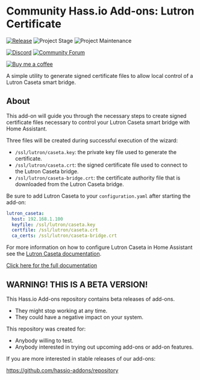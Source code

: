 # Community Hass.io Add-ons: Lutron Certificate

[![Release][release-shield]][release] ![Project Stage][project-stage-shield] ![Project Maintenance][maintenance-shield]

[![Discord][discord-shield]][discord] [![Community Forum][forum-shield]][forum]

[![Buy me a coffee][buymeacoffee-shield]][buymeacoffee]

A simple utility to generate signed certificate files to allow local control of
a Lutron Caseta smart bridge.

## About

This add-on will guide you through the necessary steps to create signed
certificate files necessary to control your Lutron Caseta smart bridge with
Home Assistant.

Three files will be created during successful execution of the wizard:

- `/ssl/lutron/caseta.key`: the private key file used to generate the
  certificate.
- `/ssl/lutron/caseta.crt`: the signed certificate file used to connect to
  the Lutron Caseta bridge.
- `/ssl/lutron/caseta-bridge.crt`: the certificate authority file that is
  downloaded from the Lutron Caseta bridge.

Be sure to add Lutron Caseta to your `configuration.yaml` after starting the
add-on:

```yaml
lutron_caseta:
  host: 192.168.1.100
  keyfile: /ssl/lutron/caseta.key
  certfile: /ssl/lutron/caseta.crt
  ca_certs: /ssl/lutron/caseta-bridge.crt
```

For more information on how to configure Lutron Caseta in Home Assistant see
the [Lutron Caseta documentation][lutron-caseta-docs].

[Click here for the full documentation][docs]

## WARNING! THIS IS A BETA VERSION!

This Hass.io Add-ons repository contains beta releases of add-ons.

- They might stop working at any time.
- They could have a negative impact on your system.

This repository was created for:

- Anybody willing to test.
- Anybody interested in trying out upcoming add-ons or add-on features.

If you are more interested in stable releases of our add-ons:

<https://github.com/hassio-addons/repository>


[buymeacoffee-shield]: https://www.buymeacoffee.com/assets/img/guidelines/download-assets-sm-2.svg
[buymeacoffee]: https://www.buymeacoffee.com/dale3h
[discord-shield]: https://img.shields.io/discord/478094546522079232.svg
[discord]: https://discord.me/hassioaddons
[docs]: https://github.com/hassio-addons/addon-lutron-cert/blob/v0.4.0/README.md
[forum-shield]: https://img.shields.io/badge/community-forum-brightgreen.svg
[forum]: https://community.home-assistant.io/t/community-hass-io-add-on-lutron-certificate/70317
[lutron-caseta-docs]: https://www.home-assistant.io/components/lutron_caseta/
[maintenance-shield]: https://img.shields.io/maintenance/yes/2020.svg
[project-stage-shield]: https://img.shields.io/badge/project%20stage-experimental-yellow.svg
[release-shield]: https://img.shields.io/badge/version-v0.4.0-blue.svg
[release]: https://github.com/hassio-addons/addon-lutron-cert/tree/v0.4.0